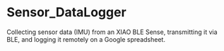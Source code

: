 # Sensor_DataLogger
Collecting sensor data (IMU) from an XIAO BLE Sense, transmitting it via BLE, and logging it remotely on a Google spreadsheet.
